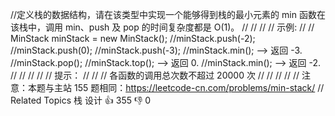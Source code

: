 //定义栈的数据结构，请在该类型中实现一个能够得到栈的最小元素的 min 函数在该栈中，调用 min、push 及 pop 的时间复杂度都是 O(1)。 
//
// 
//
// 示例: 
//
// MinStack minStack = new MinStack();
//minStack.push(-2);
//minStack.push(0);
//minStack.push(-3);
//minStack.min();   --> 返回 -3.
//minStack.pop();
//minStack.top();      --> 返回 0.
//minStack.min();   --> 返回 -2.
// 
//
// 
//
// 提示： 
//
// 
// 各函数的调用总次数不超过 20000 次 
// 
//
// 
//
// 注意：本题与主站 155 题相同：https://leetcode-cn.com/problems/min-stack/ 
// Related Topics 栈 设计 👍 355 👎 0
